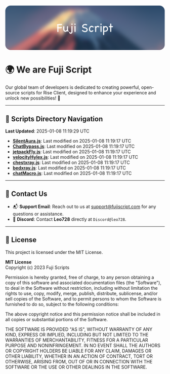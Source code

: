 ![Banner](.github/b.webp)

# 🌍 **We are Fuji Script**

Our global team of developers is dedicated to creating powerful, open-source scripts for Rise Client, designed to enhance your experience and unlock new possibilities! 🌟

---
<!-- SCRIPTS_NAVIGATION_START -->
## 📂 **Scripts Directory Navigation**

**Last Updated**: 2025-01-08 11:19:29 UTC

- **[SilentAura.js](scripts/SilentAura.js)**: Last modified on 2025-01-08 11:19:17 UTC
- **[ChatBypass.js](scripts/ChatBypass.js)**: Last modified on 2025-01-08 11:19:17 UTC
- **[jetpackFly.js](scripts/jetpackFly.js)**: Last modified on 2025-01-08 11:19:17 UTC
- **[velocityHylex.js](scripts/velocityHylex.js)**: Last modified on 2025-01-08 11:19:17 UTC
- **[chestxray.js](scripts/chestxray.js)**: Last modified on 2025-01-08 11:19:17 UTC
- **[bedxray.js](scripts/bedxray.js)**: Last modified on 2025-01-08 11:19:17 UTC
- **[chatMacro.js](scripts/chatMacro.js)**: Last modified on 2025-01-08 11:19:17 UTC

<!-- SCRIPTS_NAVIGATION_END -->

---

## 💬 **Contact Us**  
- 📬 **Support Email**: Reach out to us at [support@fujiscript.com](mailto:support@fujiscript.com) for any questions or assistance.  
- 💬 **Discord**: Contact **Leo728** directly at `Discord@leo728`.

---

## 📜 **License**

This project is licensed under the MIT License.  

**MIT License**  
Copyright (c) 2023 Fuji Scripts  

Permission is hereby granted, free of charge, to any person obtaining a copy of this software and associated documentation files (the "Software"), to deal in the Software without restriction, including without limitation the rights to use, copy, modify, merge, publish, distribute, sublicense, and/or sell copies of the Software, and to permit persons to whom the Software is furnished to do so, subject to the following conditions:  

The above copyright notice and this permission notice shall be included in all copies or substantial portions of the Software.  

THE SOFTWARE IS PROVIDED "AS IS", WITHOUT WARRANTY OF ANY KIND, EXPRESS OR IMPLIED, INCLUDING BUT NOT LIMITED TO THE WARRANTIES OF MERCHANTABILITY, FITNESS FOR A PARTICULAR PURPOSE AND NONINFRINGEMENT. IN NO EVENT SHALL THE AUTHORS OR COPYRIGHT HOLDERS BE LIABLE FOR ANY CLAIM, DAMAGES OR OTHER LIABILITY, WHETHER IN AN ACTION OF CONTRACT, TORT OR OTHERWISE, ARISING FROM, OUT OF OR IN CONNECTION WITH THE SOFTWARE OR THE USE OR OTHER DEALINGS IN THE SOFTWARE.  

